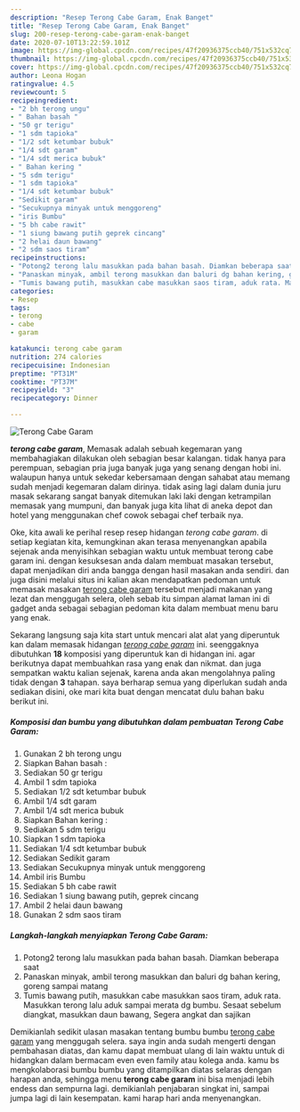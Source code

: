 ```yaml
---
description: "Resep Terong Cabe Garam, Enak Banget"
title: "Resep Terong Cabe Garam, Enak Banget"
slug: 200-resep-terong-cabe-garam-enak-banget
date: 2020-07-10T13:22:59.101Z
image: https://img-global.cpcdn.com/recipes/47f20936375ccb40/751x532cq70/terong-cabe-garam-foto-resep-utama.jpg
thumbnail: https://img-global.cpcdn.com/recipes/47f20936375ccb40/751x532cq70/terong-cabe-garam-foto-resep-utama.jpg
cover: https://img-global.cpcdn.com/recipes/47f20936375ccb40/751x532cq70/terong-cabe-garam-foto-resep-utama.jpg
author: Leona Hogan
ratingvalue: 4.5
reviewcount: 5
recipeingredient:
- "2 bh terong ungu"
- " Bahan basah "
- "50 gr terigu"
- "1 sdm tapioka"
- "1/2 sdt ketumbar bubuk"
- "1/4 sdt garam"
- "1/4 sdt merica bubuk"
- " Bahan kering "
- "5 sdm terigu"
- "1 sdm tapioka"
- "1/4 sdt ketumbar bubuk"
- "Sedikit garam"
- "Secukupnya minyak untuk menggoreng"
- "iris Bumbu"
- "5 bh cabe rawit"
- "1 siung bawang putih geprek cincang"
- "2 helai daun bawang"
- "2 sdm saos tiram"
recipeinstructions:
- "Potong2 terong lalu masukkan pada bahan basah. Diamkan beberapa saat"
- "Panaskan minyak, ambil terong masukkan dan baluri dg bahan kering, goreng sampai matang"
- "Tumis bawang putih, masukkan cabe masukkan saos tiram, aduk rata. Masukkan terong lalu aduk sampai merata dg bumbu. Sesaat sebelum diangkat, masukkan daun bawang, Segera angkat dan sajikan"
categories:
- Resep
tags:
- terong
- cabe
- garam

katakunci: terong cabe garam 
nutrition: 274 calories
recipecuisine: Indonesian
preptime: "PT31M"
cooktime: "PT37M"
recipeyield: "3"
recipecategory: Dinner

---
```



![Terong Cabe Garam](https://img-global.cpcdn.com/recipes/47f20936375ccb40/751x532cq70/terong-cabe-garam-foto-resep-utama.jpg)

<b><i>terong cabe garam</i></b>, Memasak adalah sebuah kegemaran yang membahagiakan dilakukan oleh sebagian besar kalangan. tidak hanya para perempuan, sebagian pria juga banyak juga yang senang dengan hobi ini. walaupun hanya untuk sekedar kebersamaan dengan sahabat atau memang sudah menjadi kegemaran dalam dirinya. tidak asing lagi dalam dunia juru masak sekarang sangat banyak ditemukan laki laki dengan ketrampilan memasak yang mumpuni, dan banyak juga kita lihat di aneka depot dan hotel yang menggunakan chef cowok sebagai chef terbaik nya.



Oke, kita awali ke perihal resep resep hidangan <i>terong cabe garam</i>. di setiap kegiatan kita, kemungkinan akan terasa menyenangkan apabila sejenak anda menyisihkan sebagian waktu untuk membuat terong cabe garam ini. dengan kesuksesan anda dalam membuat masakan tersebut, dapat menjadikan diri anda bangga dengan hasil masakan anda sendiri. dan juga disini melalui situs ini kalian akan mendapatkan pedoman untuk memasak masakan <u>terong cabe garam</u> tersebut menjadi makanan yang lezat dan menggugah selera, oleh sebab itu simpan alamat laman ini di gadget anda sebagai sebagian pedoman kita dalam membuat menu baru yang enak.


Sekarang langsung saja kita start untuk mencari alat alat yang diperuntuk kan dalam memasak hidangan <u><i>terong cabe garam</i></u> ini. seenggaknya dibutuhkan <b>18</b> komposisi yang diperuntuk kan di hidangan ini. agar berikutnya dapat membuahkan rasa yang enak dan nikmat. dan juga sempatkan waktu kalian sejenak, karena anda akan mengolahnya paling tidak dengan <b>3</b> tahapan. saya berharap semua yang diperlukan sudah anda sediakan disini, oke mari kita buat dengan mencatat dulu bahan baku berikut ini.

<!--inarticleads1-->

##### Komposisi dan bumbu yang dibutuhkan dalam pembuatan Terong Cabe Garam:

1. Gunakan 2 bh terong ungu
1. Siapkan  Bahan basah :
1. Sediakan 50 gr terigu
1. Ambil 1 sdm tapioka
1. Sediakan 1/2 sdt ketumbar bubuk
1. Ambil 1/4 sdt garam
1. Ambil 1/4 sdt merica bubuk
1. Siapkan  Bahan kering :
1. Sediakan 5 sdm terigu
1. Siapkan 1 sdm tapioka
1. Sediakan 1/4 sdt ketumbar bubuk
1. Sediakan Sedikit garam
1. Sediakan Secukupnya minyak untuk menggoreng
1. Ambil iris Bumbu
1. Sediakan 5 bh cabe rawit
1. Sediakan 1 siung bawang putih, geprek cincang
1. Ambil 2 helai daun bawang
1. Gunakan 2 sdm saos tiram




<!--inarticleads2-->

##### Langkah-langkah menyiapkan Terong Cabe Garam:

1. Potong2 terong lalu masukkan pada bahan basah. Diamkan beberapa saat
1. Panaskan minyak, ambil terong masukkan dan baluri dg bahan kering, goreng sampai matang
1. Tumis bawang putih, masukkan cabe masukkan saos tiram, aduk rata. Masukkan terong lalu aduk sampai merata dg bumbu. Sesaat sebelum diangkat, masukkan daun bawang, Segera angkat dan sajikan




Demikianlah sedikit ulasan masakan tentang bumbu bumbu <u>terong cabe garam</u> yang menggugah selera. saya ingin anda sudah mengerti dengan pembahasan diatas, dan kamu dapat membuat ulang di lain waktu untuk di hidangkan dalam bermacam even even family atau kolega anda. kamu bs mengkolaborasi bumbu bumbu yang ditampilkan diatas selaras dengan harapan anda, sehingga menu <b>terong cabe garam</b> ini bisa menjadi lebih endess dan sempurna lagi. demikianlah penjabaran singkat ini, sampai jumpa lagi di lain kesempatan. kami harap hari anda menyenangkan.
